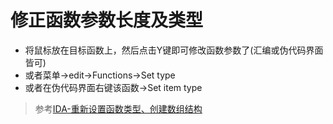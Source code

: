 # 修正函数参数长度及类型
- 将鼠标放在目标函数上，然后点击Y键即可修改函数参数了(汇编或伪代码界面皆可)
- 或者菜单->edit->Functions->Set type
- 或者在伪代码界面右键该函数->Set item type
> 参考[IDA-重新设置函数类型、创建数组结构](https://blog.csdn.net/hgy413/article/details/7669369)
